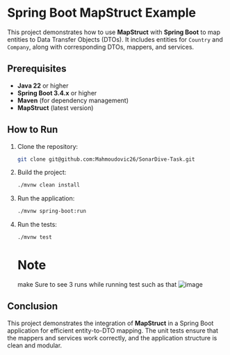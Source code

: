 # Spring Boot MapStruct Example

This project demonstrates how to use **MapStruct** with **Spring Boot** to map entities to Data Transfer Objects (DTOs). It includes entities for `Country` and `Company`, along with corresponding DTOs, mappers, and services.

## Prerequisites

- **Java 22** or higher
- **Spring Boot 3.4.x** or higher
- **Maven** (for dependency management)
- **MapStruct** (latest version)
## How to Run

1. Clone the repository:
    
    ```bash
    git clone git@github.com:Mahmoudovic26/SonarDive-Task.git
    ```
    
2. Build the project:
    
    ```bash
    ./mvnw clean install
    ```
    
3. Run the application:
    
    ```bash
    ./mvnw spring-boot:run
    ```
    
4. Run the tests:
    
    ```bash
    ./mvnw test
    ```
    # Note
    make Sure to see 3 runs while running test such as that 
    ![image](https://github.com/user-attachments/assets/bcb94ed9-fcd3-4e22-9e33-bfd5b8c893f9)


## Conclusion

This project demonstrates the integration of **MapStruct** in a Spring Boot application for efficient entity-to-DTO mapping. The unit tests ensure that the mappers and services work correctly, and the application structure is clean and modular.
